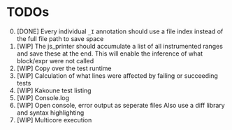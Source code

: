 # TODOs

0. [DONE] Every individual `_I` annotation should use a file index instead of the full file path to save space
1. [WIP] The js_printer should accumulate a list of all instrumented ranges and save these at the end.
    This will enable the inference of what block/expr were not called
2. [WIP] Copy over the test runtime
3. [WIP] Calculation of what lines were affected by failing or succeeding tests
4. [WIP] Kakoune test listing
5. [WIP] Console.log
6. [WIP] Open console, error output as seperate files
    Also use a diff library and syntax highlighting
7. [WIP] Multicore execution
